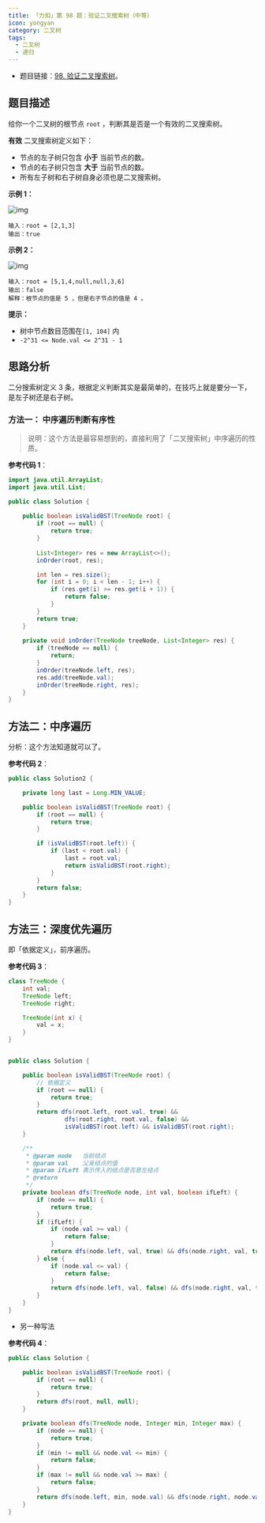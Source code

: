 ```yaml
---
title: 「力扣」第 98 题：验证二叉搜索树（中等）
icon: yongyan
category: 二叉树
tags:
  - 二叉树
  - 递归
---
```


+ 题目链接：[98. 验证二叉搜索树](https://leetcode-cn.com/problems/validate-binary-search-tree/description/)。

## 题目描述

给你一个二叉树的根节点 `root` ，判断其是否是一个有效的二叉搜索树。

**有效** 二叉搜索树定义如下：

- 节点的左子树只包含 **小于** 当前节点的数。
- 节点的右子树只包含 **大于** 当前节点的数。
- 所有左子树和右子树自身必须也是二叉搜索树。



**示例 1：**

![img](https://assets.leetcode.com/uploads/2020/12/01/tree1.jpg)

```
输入：root = [2,1,3]
输出：true
```

**示例 2：**

![img](https://assets.leetcode.com/uploads/2020/12/01/tree2.jpg)

```
输入：root = [5,1,4,null,null,3,6]
输出：false
解释：根节点的值是 5 ，但是右子节点的值是 4 。
```

**提示：**

- 树中节点数目范围在`[1, 104]` 内
- `-2^31 <= Node.val <= 2^31 - 1`

## 思路分析

二分搜索树定义 3 条，根据定义判断其实是最简单的，在技巧上就是要分一下，是左子树还是右子树。

### 方法一： 中序遍历判断有序性

> 说明：这个方法是最容易想到的，直接利用了「二叉搜索树」中序遍历的性质。

**参考代码 1**：

```java
import java.util.ArrayList;
import java.util.List;

public class Solution {
    
    public boolean isValidBST(TreeNode root) {
        if (root == null) {
            return true;
        }
        
        List<Integer> res = new ArrayList<>();
        inOrder(root, res);

        int len = res.size();
        for (int i = 0; i < len - 1; i++) {
            if (res.get(i) >= res.get(i + 1)) {
                return false;
            }
        }
        return true;
    }
    
    private void inOrder(TreeNode treeNode, List<Integer> res) {
        if (treeNode == null) {
            return;
        }
        inOrder(treeNode.left, res);
        res.add(treeNode.val);
        inOrder(treeNode.right, res);
    }
}
```

## 方法二：中序遍历

分析：这个方法知道就可以了。

**参考代码 2**：

```java
public class Solution2 {

    private long last = Long.MIN_VALUE;

    public boolean isValidBST(TreeNode root) {
        if (root == null) {
            return true;
        }

        if (isValidBST(root.left)) {
            if (last < root.val) {
                last = root.val;
                return isValidBST(root.right);
            }
        }
        return false;
    }
}
```

## 方法三：深度优先遍历

即「依据定义」，前序遍历。

**参考代码 3**：

```java
class TreeNode {
    int val;
    TreeNode left;
    TreeNode right;

    TreeNode(int x) {
        val = x;
    }
}


public class Solution {

    public boolean isValidBST(TreeNode root) {
        // 依据定义
        if (root == null) {
            return true;
        }
        return dfs(root.left, root.val, true) &&
                dfs(root.right, root.val, false) &&
                isValidBST(root.left) && isValidBST(root.right);
    }

    /**
     * @param node   当前结点
     * @param val    父亲结点的值
     * @param ifLeft 表示传入的结点是否是左结点
     * @return
     */
    private boolean dfs(TreeNode node, int val, boolean ifLeft) {
        if (node == null) {
            return true;
        }
        if (ifLeft) {
            if (node.val >= val) {
                return false;
            }
            return dfs(node.left, val, true) && dfs(node.right, val, true);
        } else {
            if (node.val <= val) {
                return false;
            }
            return dfs(node.left, val, false) && dfs(node.right, val, false);
        }
    }
}
```

+ 另一种写法

**参考代码 4**：

```java
public class Solution {

    public boolean isValidBST(TreeNode root) {
        if (root == null) {
            return true;
        }
        return dfs(root, null, null);
    }

    private boolean dfs(TreeNode node, Integer min, Integer max) {
        if (node == null) {
            return true;
        }
        if (min != null && node.val <= min) {
            return false;
        }
        if (max != null && node.val >= max) {
            return false;
        }
        return dfs(node.left, min, node.val) && dfs(node.right, node.val, max);
    }
}

```

